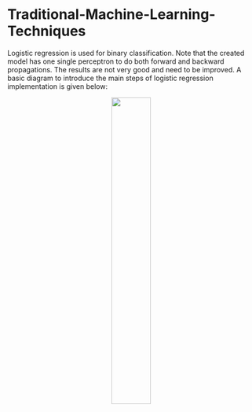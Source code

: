 # Traditional-Machine-Learning-Techniques
Logistic regression is used for binary classification. Note that the created model has one single perceptron to do both forward and backward propagations. The results are not very good and need to be improved. A basic diagram to introduce the main steps of logistic regression implementation is given below:

<p align="center">
  <img src="https://user-images.githubusercontent.com/65263843/229257765-e34d264e-7a9a-4d1f-a56a-3c0e83e7d91f.png" width=40% height=40%/>
</p>
